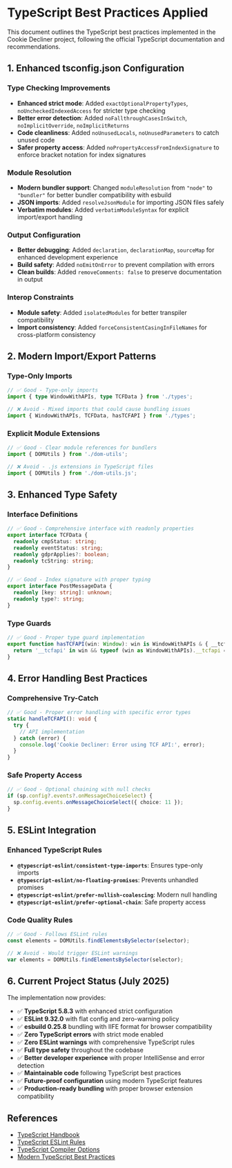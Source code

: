 # TypeScript Best Practices Applied

This document outlines the TypeScript best practices implemented in the Cookie Decliner project, following the official TypeScript documentation and recommendations.

## 1. Enhanced tsconfig.json Configuration

### Type Checking Improvements
- **Enhanced strict mode**: Added `exactOptionalPropertyTypes`, `noUncheckedIndexedAccess` for stricter type checking
- **Better error detection**: Added `noFallthroughCasesInSwitch`, `noImplicitOverride`, `noImplicitReturns`
- **Code cleanliness**: Added `noUnusedLocals`, `noUnusedParameters` to catch unused code
- **Safer property access**: Added `noPropertyAccessFromIndexSignature` to enforce bracket notation for index signatures

### Module Resolution
- **Modern bundler support**: Changed `moduleResolution` from `"node"` to `"bundler"` for better bundler compatibility with esbuild
- **JSON imports**: Added `resolveJsonModule` for importing JSON files safely
- **Verbatim modules**: Added `verbatimModuleSyntax` for explicit import/export handling

### Output Configuration
- **Better debugging**: Added `declaration`, `declarationMap`, `sourceMap` for enhanced development experience
- **Build safety**: Added `noEmitOnError` to prevent compilation with errors
- **Clean builds**: Added `removeComments: false` to preserve documentation in output

### Interop Constraints
- **Module safety**: Added `isolatedModules` for better transpiler compatibility
- **Import consistency**: Added `forceConsistentCasingInFileNames` for cross-platform consistency

## 2. Modern Import/Export Patterns

### Type-Only Imports
```typescript
// ✅ Good - Type-only imports
import { type WindowWithAPIs, type TCFData } from './types';

// ❌ Avoid - Mixed imports that could cause bundling issues
import { WindowWithAPIs, TCFData, hasTCFAPI } from './types';
```

### Explicit Module Extensions
```typescript
// ✅ Good - Clear module references for bundlers
import { DOMUtils } from './dom-utils';

// ❌ Avoid - .js extensions in TypeScript files
import { DOMUtils } from './dom-utils.js';
```

## 3. Enhanced Type Safety

### Interface Definitions
```typescript
// ✅ Good - Comprehensive interface with readonly properties
export interface TCFData {
  readonly cmpStatus: string;
  readonly eventStatus: string;
  readonly gdprApplies?: boolean;
  readonly tcString: string;
}

// ✅ Good - Index signature with proper typing
export interface PostMessageData {
  readonly [key: string]: unknown;
  readonly type?: string;
}
```

### Type Guards
```typescript
// ✅ Good - Proper type guard implementation
export function hasTCFAPI(win: Window): win is WindowWithAPIs & { __tcfapi: NonNullable<WindowWithAPIs['__tcfapi']> } {
  return '__tcfapi' in win && typeof (win as WindowWithAPIs).__tcfapi === 'function';
}
```

## 4. Error Handling Best Practices

### Comprehensive Try-Catch
```typescript
// ✅ Good - Proper error handling with specific error types
static handleTCFAPI(): void {
  try {
    // API implementation
  } catch (error) {
    console.log('Cookie Decliner: Error using TCF API:', error);
  }
}
```

### Safe Property Access
```typescript
// ✅ Good - Optional chaining with null checks
if (sp.config?.events?.onMessageChoiceSelect) {
  sp.config.events.onMessageChoiceSelect({ choice: 11 });
}
```

## 5. ESLint Integration

### Enhanced TypeScript Rules
- **`@typescript-eslint/consistent-type-imports`**: Ensures type-only imports
- **`@typescript-eslint/no-floating-promises`**: Prevents unhandled promises
- **`@typescript-eslint/prefer-nullish-coalescing`**: Modern null handling
- **`@typescript-eslint/prefer-optional-chain`**: Safe property access

### Code Quality Rules
```typescript
// ✅ Good - Follows ESLint rules
const elements = DOMUtils.findElementsBySelector(selector);

// ❌ Avoid - Would trigger ESLint warnings
var elements = DOMUtils.findElementsBySelector(selector);
```

## 6. Current Project Status (July 2025)

The implementation now provides:
- ✅ **TypeScript 5.8.3** with enhanced strict configuration
- ✅ **ESLint 9.32.0** with flat config and zero-warning policy
- ✅ **esbuild 0.25.8** bundling with IIFE format for browser compatibility
- ✅ **Zero TypeScript errors** with strict mode enabled
- ✅ **Zero ESLint warnings** with comprehensive TypeScript rules
- ✅ **Full type safety** throughout the codebase
- ✅ **Better developer experience** with proper IntelliSense and error detection
- ✅ **Maintainable code** following TypeScript best practices
- ✅ **Future-proof configuration** using modern TypeScript features
- ✅ **Production-ready bundling** with proper browser extension compatibility

## References

- [TypeScript Handbook](https://www.typescriptlang.org/docs/)
- [TypeScript ESLint Rules](https://typescript-eslint.io/rules/)
- [TypeScript Compiler Options](https://www.typescriptlang.org/tsconfig)
- [Modern TypeScript Best Practices](https://www.typescriptlang.org/docs/handbook/declaration-files/do-s-and-don-ts.html)